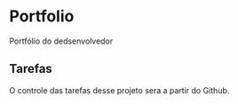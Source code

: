 # Portfolio
Portfólio do dedsenvolvedor

## Tarefas
O controle das tarefas desse projeto sera a partir do Github.